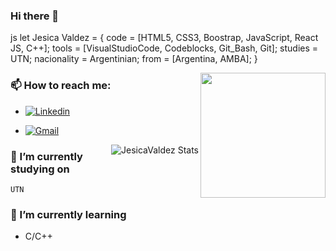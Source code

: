 

### Hi there 👋

js
 let Jesica Valdez = {
     code = [HTML5, CSS3, Boostrap, JavaScript, React JS, C++];
     tools = [VisualStudioCode, Codeblocks, Git_Bash, Git];
     studies = UTN;
     nacionality = Argentinian;
     from = [Argentina, AMBA];
 }


<img align= "right" width= "200px" src= "https://pa1.narvii.com/6580/8098c6e9207376889eeb0532d9f5a0723c4d73f5_hq.gif"/>

### 📫 How to reach me:
- [![Linkedin](https://img.shields.io/badge/-LinkedIn-blue?style=flat&logo=Linkedin&logoColor=white)](www.linkedin.com/in/jesicavaldez/)
- [![Gmail](https://img.shields.io/badge/-Gmail-c14438?style=flat&logo=Gmail&logoColor=white)](mailto:jesica.valddez@gmail.com)


  <img align= "right" src="https://github-readme-stats.vercel.app/api?username=JesicaValdez&show_icons=true&theme=radical" alt="JesicaValdez Stats" />
</a>

### 🔭 I’m currently studying on 
``
 UTN
``
### 🌱 I’m currently learning 
- C/C++
